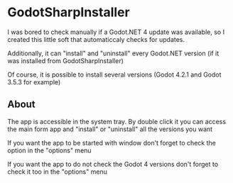 # GodotSharpInstaller

I was bored to check manually if a Godot.NET 4 update was available, so I created this little soft that automaticcaly checks for updates.

Additionally, it can "install" and "uninstall" every Godot.NET version (if it was installed from GodotSharpInstaller)

Of course, it is possible to install several versions (Godot 4.2.1 and Godot 3.5.3 for example)

## About

The app is accessible in the system tray. By double click it you can access the main form app and "install" or "uninstall" all the versions you want

If you want the app to be started with window don't forget to check the option in the "options" menu

If you want the app to do not check the Godot 4 versions don't forget to check it too in the "options" menu
